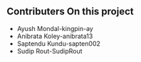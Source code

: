 ## Contributers On this project
- Ayush Mondal-kingpin-ay
- Anibrata Koley-anibrata13
- Saptendu Kundu-sapten002
- Sudip Rout-SudipRout